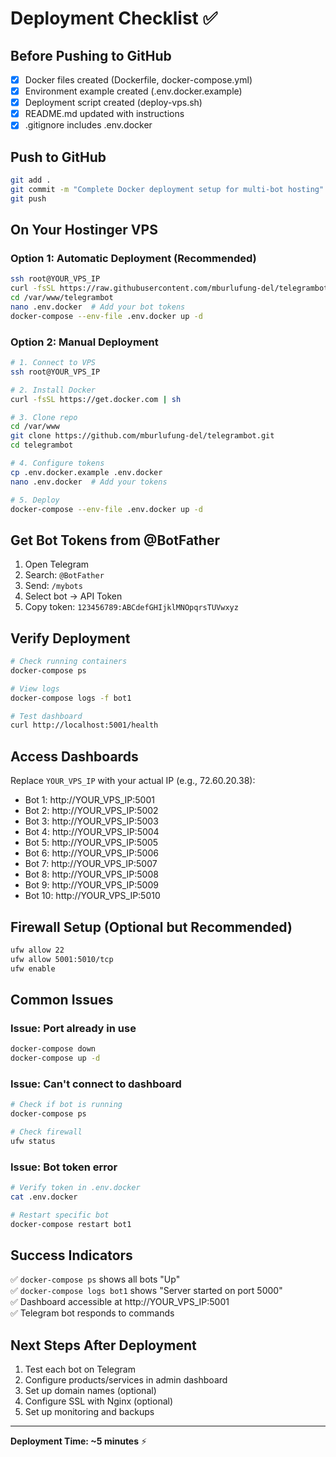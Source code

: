 # Deployment Checklist ✅

## Before Pushing to GitHub

- [x] Docker files created (Dockerfile, docker-compose.yml)
- [x] Environment example created (.env.docker.example)
- [x] Deployment script created (deploy-vps.sh)
- [x] README.md updated with instructions
- [x] .gitignore includes .env.docker

## Push to GitHub

```bash
git add .
git commit -m "Complete Docker deployment setup for multi-bot hosting"
git push
```

## On Your Hostinger VPS

### Option 1: Automatic Deployment (Recommended)

```bash
ssh root@YOUR_VPS_IP
curl -fsSL https://raw.githubusercontent.com/mburlufung-del/telegrambot/main/deploy-vps.sh | bash
cd /var/www/telegrambot
nano .env.docker  # Add your bot tokens
docker-compose --env-file .env.docker up -d
```

### Option 2: Manual Deployment

```bash
# 1. Connect to VPS
ssh root@YOUR_VPS_IP

# 2. Install Docker
curl -fsSL https://get.docker.com | sh

# 3. Clone repo
cd /var/www
git clone https://github.com/mburlufung-del/telegrambot.git
cd telegrambot

# 4. Configure tokens
cp .env.docker.example .env.docker
nano .env.docker  # Add your tokens

# 5. Deploy
docker-compose --env-file .env.docker up -d
```

## Get Bot Tokens from @BotFather

1. Open Telegram
2. Search: `@BotFather`
3. Send: `/mybots`
4. Select bot → API Token
5. Copy token: `123456789:ABCdefGHIjklMNOpqrsTUVwxyz`

## Verify Deployment

```bash
# Check running containers
docker-compose ps

# View logs
docker-compose logs -f bot1

# Test dashboard
curl http://localhost:5001/health
```

## Access Dashboards

Replace `YOUR_VPS_IP` with your actual IP (e.g., 72.60.20.38):

- Bot 1: http://YOUR_VPS_IP:5001
- Bot 2: http://YOUR_VPS_IP:5002
- Bot 3: http://YOUR_VPS_IP:5003
- Bot 4: http://YOUR_VPS_IP:5004
- Bot 5: http://YOUR_VPS_IP:5005
- Bot 6: http://YOUR_VPS_IP:5006
- Bot 7: http://YOUR_VPS_IP:5007
- Bot 8: http://YOUR_VPS_IP:5008
- Bot 9: http://YOUR_VPS_IP:5009
- Bot 10: http://YOUR_VPS_IP:5010

## Firewall Setup (Optional but Recommended)

```bash
ufw allow 22
ufw allow 5001:5010/tcp
ufw enable
```

## Common Issues

### Issue: Port already in use
```bash
docker-compose down
docker-compose up -d
```

### Issue: Can't connect to dashboard
```bash
# Check if bot is running
docker-compose ps

# Check firewall
ufw status
```

### Issue: Bot token error
```bash
# Verify token in .env.docker
cat .env.docker

# Restart specific bot
docker-compose restart bot1
```

## Success Indicators

✅ `docker-compose ps` shows all bots "Up"  
✅ `docker-compose logs bot1` shows "Server started on port 5000"  
✅ Dashboard accessible at http://YOUR_VPS_IP:5001  
✅ Telegram bot responds to commands  

## Next Steps After Deployment

1. Test each bot on Telegram
2. Configure products/services in admin dashboard
3. Set up domain names (optional)
4. Configure SSL with Nginx (optional)
5. Set up monitoring and backups

---

**Deployment Time: ~5 minutes** ⚡
